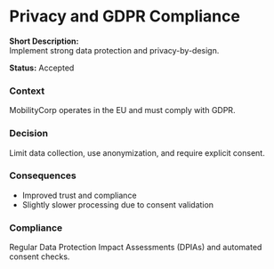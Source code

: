 # Privacy and GDPR Compliance

**Short Description:**  
Implement strong data protection and privacy-by-design.

**Status:** Accepted

### Context
MobilityCorp operates in the EU and must comply with GDPR.

### Decision
Limit data collection, use anonymization, and require explicit consent.

### Consequences
- Improved trust and compliance
- Slightly slower processing due to consent validation

### Compliance
Regular Data Protection Impact Assessments (DPIAs) and automated consent checks.

